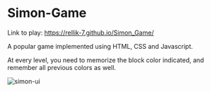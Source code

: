 # Simon-Game

Link to play: https://rellik-7.github.io/Simon_Game/

A popular game implemented using HTML, CSS and Javascript.

At every level, you need to memorize the block color indicated, and remember all previous colors as well.

![simon-ui](https://user-images.githubusercontent.com/75270052/162932330-5bdffb96-9ece-4ac4-b2fe-4e3883d2b39a.PNG)



